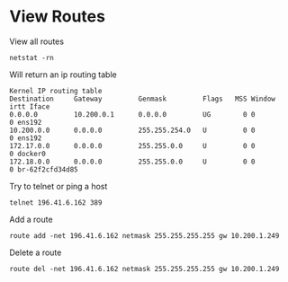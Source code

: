# View Routes

View all routes

    netstat -rn

Will return an ip routing table

    Kernel IP routing table
    Destination     Gateway         Genmask         Flags   MSS Window  irtt Iface
    0.0.0.0         10.200.0.1      0.0.0.0         UG        0 0          0 ens192
    10.200.0.0      0.0.0.0         255.255.254.0   U         0 0          0 ens192
    172.17.0.0      0.0.0.0         255.255.0.0     U         0 0          0 docker0
    172.18.0.0      0.0.0.0         255.255.0.0     U         0 0          0 br-62f2cfd34d85

Try to telnet or ping a host

    telnet 196.41.6.162 389

Add a route

    route add -net 196.41.6.162 netmask 255.255.255.255 gw 10.200.1.249

Delete a route

    route del -net 196.41.6.162 netmask 255.255.255.255 gw 10.200.1.249

